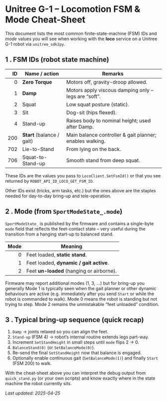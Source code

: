 # Unitree G-1 – Locomotion FSM & Mode Cheat-Sheet

This document lists the most common finite-state-machine (FSM) IDs and *mode*
values you will see when working with the **loco** service on a Unitree G-1
robot via `unitree_sdk2py`.

## 1 . FSM IDs (robot state machine)

| ID  | Name / action                 | Remarks |
|----:|--------------------------------|---------|
| 0   | **Zero Torque**               | Motors off, gravity-droop allowed. |
| 1   | **Damp**                      | Motors apply viscous damping only – legs are “soft”. |
| 2   | Squat                         | Low squat posture (static). |
| 3   | Sit                           | Dog-sit (hips flexed). |
| 4   | Stand-up                      | Raises body to nominal height; used after Damp. |
| 200 | **Start** (balance / gait)    | Main balance controller & gait planner; enables walking. |
| 702 | Lie-to-Stand                  | From lying on the back. |
| 706 | Squat-to-Stand-up             | Smooth stand from deep squat. |

These IDs are the values you pass to `LocoClient.SetFsmId()` or that you see
returned by `ROBOT_API_ID_LOCO_GET_FSM_ID`.

Other IDs exist (tricks, arm tasks, etc.) but the ones above are the staples
needed for day-to-day bring-up and tele-operation.

## 2 . Mode (from `SportModeState_.mode`)

`SportModeState_` is published by the firmware and contains a single-byte
`mode` field that reflects the feet-contact state – very useful during the
transition from a hanging start-up to balanced stand.

| Mode | Meaning                                                     |
|-----:|-------------------------------------------------------------|
| 0    | Feet loaded, <strong>static stand</strong>.                |
| 1    | Feet loaded, <strong>dynamic / gait active</strong>.       |
| 2    | Feet **un-loaded** (hanging or airborne).                   |

Firmware may report additional modes (1, 3, …) but for bring-up you generally
Mode 1 is typically seen when the gait planner or other dynamic behaviours
are active (e.g. immediately after you send <code>Start</code> or while the
robot is commanded to walk).  Mode 0 means the robot is standing but not
trying to step.  Mode 2 remains the unmistakable “feet unloaded” condition.

## 3 . Typical bring-up sequence (quick recap)

1. `Damp`   → joints relaxed so you can align the feet.
2. `Stand-up` (FSM 4)   → robot’s internal routine extends legs part-way.
3. Increment `SetStandHeight` in small steps until `mode` flips 2 → 0.
4. `BalanceStand(0)` (or `SetBalanceMode(0)`).
5. Re-send the final `SetStandHeight` now that balance is engaged.
6. Optionally enable continuous gait (`SetBalanceMode(1)`) and finally `Start`
   (FSM 200) to walk.

With the cheat-sheet above you can interpret the debug output from
`quick_stand.py` (or your own scripts) and know exactly where in the state
machine the robot currently sits.

*Last updated: 2025-04-25*
